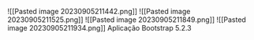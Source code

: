 ![[Pasted image 20230905211442.png]]
![[Pasted image 20230905211525.png]]
![[Pasted image 20230905211849.png]]
![[Pasted image 20230905211934.png]]
Aplicação Bootstrap 5.2.3